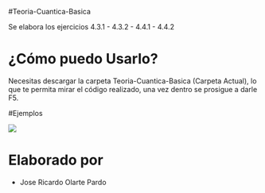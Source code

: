 #Teoria-Cuantica-Basica

Se elabora los ejercicios 4.3.1 - 4.3.2 - 4.4.1 - 4.4.2

# ¿Cómo puedo Usarlo?

Necesitas descargar la carpeta Teoria-Cuantica-Basica (Carpeta Actual), lo que te permita mirar el código realizado,
una vez dentro se prosigue a darle F5.

#Ejemplos

![](https://github.com/Ricardo-Olarte/TOOLS/blob/main/Captura%20de%20pantalla%202022-03-30%20214454.png)

# Elaborado por

- Jose Ricardo Olarte Pardo
